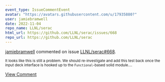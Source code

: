 ```yaml
---
event_type: IssueCommentEvent
avatar: "https://avatars.githubusercontent.com/u/17935880?"
user: jamiebramwell
date: 2022-11-04
repo_name: LLNL/serac
html_url: https://github.com/LLNL/serac/issues/668
repo_url: https://github.com/LLNL/serac
---
```


<a href='https://github.com/jamiebramwell' target='_blank'>jamiebramwell</a> commented on issue <a href='https://github.com/LLNL/serac/issues/668' target='_blank'>LLNL/serac#668</a>.

<small>It looks like this is still a problem. We should re-investigate and add this test back once the input deck interface is hooked up to the `Functional`-based solid module....</small>

<a href='https://github.com/LLNL/serac/issues/668' target='_blank'>View Comment</a>